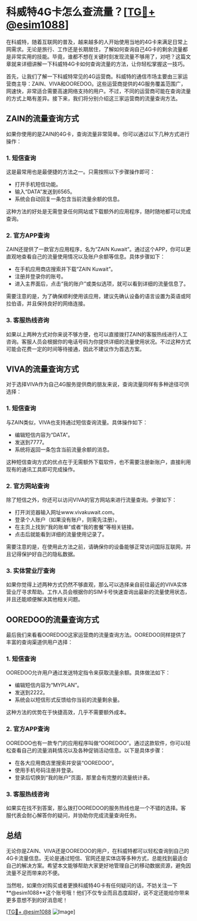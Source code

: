 # 科威特4G卡怎么查流量？[[TG💪+ @esim1088](https://t.me/s/esim1088)]

在科威特，随着互联网的普及，越来越多的人开始使用当地的4G卡来满足日常上网需求。无论是旅行、工作还是长期居住，了解如何查询自己4G卡的剩余流量都是非常实用的技能。毕竟，谁都不想在关键时刻发现流量不够用了，对吧？这篇文章就来详细讲解一下科威特4G卡如何查询流量的方法，让你轻松掌握这一技巧。

首先，让我们了解一下科威特常见的4G运营商。科威特的通信市场主要由三家运营商主导：ZAIN、VIVA和OOREDOO。这些运营商提供的4G服务覆盖范围广，网速快，非常适合需要高速网络支持的用户。不过，不同的运营商可能在查询流量的方式上略有差异。接下来，我们将分别介绍这三家运营商的流量查询方法。

## ZAIN的流量查询方式

如果你使用的是ZAIN的4G卡，查询流量非常简单。你可以通过以下几种方式进行操作：

### 1. 短信查询
这是最常用也是最便捷的方法之一。只需按照以下步骤操作即可：
- 打开手机短信功能。
- 输入“DATA”发送到6565。
- 系统会自动回复一条包含当前流量余额的信息。

这种方法的好处是无需登录任何网站或下载额外的应用程序，随时随地都可以完成查询。

### 2. 官方APP查询
ZAIN还提供了一款官方应用程序，名为“ZAIN Kuwait”。通过这个APP，你可以更直观地查看自己的流量使用情况以及账户余额等信息。具体步骤如下：
- 在手机应用商店搜索并下载“ZAIN Kuwait”。
- 注册并登录你的账号。
- 进入主界面后，点击“我的账户”或类似选项，就可以看到详细的流量信息了。

需要注意的是，为了确保顺利使用该应用，建议先确认设备的语言设置为英语或阿拉伯语，并且保持良好的网络连接。

### 3. 客服热线咨询
如果以上两种方式对你来说不够方便，也可以直接拨打ZAIN的客服热线进行人工咨询。客服人员会根据你的电话号码为你提供详细的流量使用状况。不过这种方式可能会花费一定的时间等待接通，因此不建议作为首选方案。

## VIVA的流量查询方式

对于选择VIVA作为自己4G服务提供商的朋友来说，查询流量同样有多种途径可供选择：

### 1. 短信查询
与ZAIN类似，VIVA也支持通过短信查询流量。具体操作如下：
- 编辑短信内容为“DATA”。
- 发送到7777。
- 系统将返回一条包含当前流量余额的消息。

这种短信查询方式的优点在于无需额外下载软件，也不需要注册新账户，直接利用现有的通讯工具即可完成操作。

### 2. 官方网站查询
除了短信之外，你还可以访问VIVA的官方网站来进行流量查询。步骤如下：
- 打开浏览器输入网址www.vivakuwait.com。
- 登录个人账户（如果没有账户，则需先注册）。
- 在主页上找到“我的账单”或者“我的套餐”等相关链接。
- 点击后就能看到详细的流量使用记录了。

需要注意的是，在使用此方法之前，请确保你的设备能够正常访问国际互联网，并且记得保护好自己的隐私数据。

### 3. 实体营业厅查询
如果你觉得上述两种方式仍然不够直观，那么可以选择亲自前往最近的VIVA实体营业厅寻求帮助。工作人员会根据你的SIM卡号快速查询出最新的流量使用状态，并且还能顺便解决其他相关问题。

## OOREDOO的流量查询方式

最后我们来看看OOREDOO这家运营商的流量查询方法。OOREDOO同样提供了丰富的查询渠道供用户选择：

### 1. 短信查询
OOREDOO允许用户通过发送特定指令来获取流量余额。具体做法如下：
- 编辑短信内容为“MYPLAN”。
- 发送到2222。
- 系统会以短信形式反馈给你当前的流量剩余量。

这种方法的优势在于快捷高效，几乎不需要额外成本。

### 2. 官方APP查询
OOREDOO也有一款专门的应用程序叫做“OOREDOO”。通过这款软件，你可以轻松查看自己的流量消耗情况以及各种促销活动信息。以下是具体步骤：
- 在各大应用商店里搜索并安装“OOREDOO”。
- 使用手机号码注册并登录。
- 登录后切换到“我的账户”页面，那里会有完整的流量统计表。

### 3. 客服热线咨询
如果实在找不到答案，那么拨打OOREDOO的服务热线也是一个不错的选择。客服代表会耐心解答你的疑问，并协助你完成流量查询任务。

## 总结

无论你是ZAIN、VIVA还是OOREDOO的用户，在科威特都可以轻松查询到自己的4G卡流量信息。无论是通过短信、官网还是实体店等多种方式，总能找到最适合自己的解决方案。希望本文能够帮助大家更好地管理自己的移动数据资源，避免因流量不足而带来的不便。

当然啦，如果你对购买或者更换科威特4G卡有任何疑问的话，不妨关注一下**@esim1088**这个账号哦！他们不仅专业而且态度超好，说不定还能给你带来更多意想不到的好消息呢！

[[TG💪+ @esim1088](https://t.me/s/esim1088) ![Image](https://i.postimg.cc/4NQfJmqS/Snipaste-2025-05-13-00-14-12.png)]